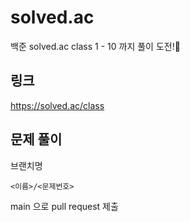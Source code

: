# solved.ac
백준 solved.ac class 1 - 10 까지 풀이 도전!💪

## 링크

https://solved.ac/class

## 문제 풀이

브랜치명 

`<이름>/<문제번호>`

main 으로 pull request 제출
